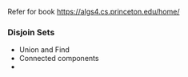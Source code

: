 
Refer for book 
https://algs4.cs.princeton.edu/home/

### Disjoin Sets
- Union and Find
- Connected components
- 
